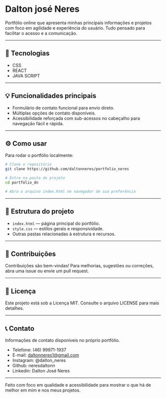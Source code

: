 # Dalton josé Neres

Portfólio online que apresenta minhas principais informações e projetos com foco em agilidade e experiência do usuário. Tudo pensado para facilitar o acesso e a comunicação.

---

## 🚀 Tecnologias

- CSS
- REACT 
- JAVA SCRIPT    

---

## 💡 Funcionalidades principais

- Formulário de contato funcional para envio direto.  
- Múltiplas opções de contato disponíveis.  
- Acessibilidade reforçada com sub-acessos no cabeçalho para navegação fácil e rápida.

---

## ⚙️ Como usar

Para rodar o portfólio localmente:  

```bash
# Clone o repositório
git clone https://github.com/daltonneres/portfolio_neres

# Entre na pasta do projeto
cd portfólio_dn

# Abra o arquivo index.html no navegador de sua preferência
```

---

## 📁 Estrutura do projeto

- `index.html` — página principal do portfólio.  
- `style.css` — estilos gerais e responsividade.  
- Outras pastas relacionadas à estrutura e recursos.

---

## 🤝 Contribuições

Contribuições são bem-vindas! Para melhorias, sugestões ou correções, abra uma issue ou envie um pull request.

---

## 📝 Licença

Este projeto está sob a Licença MIT. Consulte o arquivo LICENSE para mais detalhes.

---

## 📞 Contato

Informações de contato disponíveis no próprio portfólio.

- Telefone: (46) 99971-1937
- E-mail: daltonneres1@gmail.com
- Instagram: @dalton_neres
- Github: neresdaltonn
- Linkedin: Dalton José Neres

---

Feito com foco em qualidade e acessibilidade para mostrar o que há de melhor em mim e nos meus projetos.
